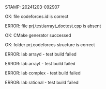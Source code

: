 STAMP: 20241203-092907
OK: file codeforces.id is correct
ERROR: file prj.test/arrayt_doctest.cpp is absent
OK: CMake generator successed
OK: folder prj.codeforces structure is correct
ERROR: lab arrayd - test build failed
ERROR: lab arrayt - test build failed
ERROR: lab complex - test build failed
ERROR: lab rational - test build failed
